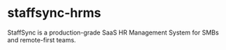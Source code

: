 # staffsync-hrms
StaffSync is a production-grade SaaS HR Management System for SMBs and remote-first teams.
